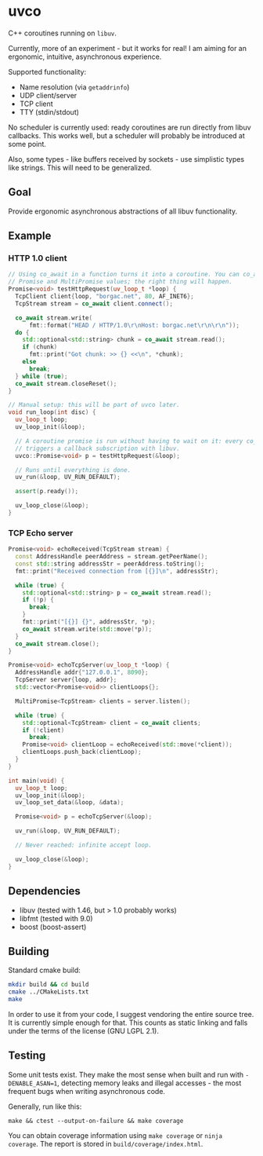 # uvco

C++ coroutines running on `libuv`.

Currently, more of an experiment - but it works for real! I am aiming for an
ergonomic, intuitive, asynchronous experience.

Supported functionality:

* Name resolution (via `getaddrinfo`)
* UDP client/server
* TCP client
* TTY (stdin/stdout)

No scheduler is currently used: ready coroutines are run directly from libuv
callbacks. This works well, but a scheduler will probably be introduced at some
point.

Also, some types - like buffers received by sockets - use simplistic types like
strings. This will need to be generalized.

## Goal

Provide ergonomic asynchronous abstractions of all libuv functionality.

## Example

### HTTP 1.0 client

```c++
// Using co_await in a function turns it into a coroutine. You can co_await all
// Promise and MultiPromise values; the right thing will happen.
Promise<void> testHttpRequest(uv_loop_t *loop) {
  TcpClient client{loop, "borgac.net", 80, AF_INET6};
  TcpStream stream = co_await client.connect();

  co_await stream.write(
      fmt::format("HEAD / HTTP/1.0\r\nHost: borgac.net\r\n\r\n"));
  do {
    std::optional<std::string> chunk = co_await stream.read();
    if (chunk)
      fmt::print("Got chunk: >> {} <<\n", *chunk);
    else
      break;
  } while (true);
  co_await stream.closeReset();
}

// Manual setup: this will be part of uvco later.
void run_loop(int disc) {
  uv_loop_t loop;
  uv_loop_init(&loop);

  // A coroutine promise is run without having to wait on it: every co_await
  // triggers a callback subscription with libuv.
  uvco::Promise<void> p = testHttpRequest(&loop);

  // Runs until everything is done.
  uv_run(&loop, UV_RUN_DEFAULT);

  assert(p.ready());

  uv_loop_close(&loop);
}
```

### TCP Echo server

```c++
Promise<void> echoReceived(TcpStream stream) {
  const AddressHandle peerAddress = stream.getPeerName();
  const std::string addressStr = peerAddress.toString();
  fmt::print("Received connection from [{}]\n", addressStr);

  while (true) {
    std::optional<std::string> p = co_await stream.read();
    if (!p) {
      break;
    }
    fmt::print("[{}] {}", addressStr, *p);
    co_await stream.write(std::move(*p));
  }
  co_await stream.close();
}

Promise<void> echoTcpServer(uv_loop_t *loop) {
  AddressHandle addr{"127.0.0.1", 8090};
  TcpServer server{loop, addr};
  std::vector<Promise<void>> clientLoops{};

  MultiPromise<TcpStream> clients = server.listen();

  while (true) {
    std::optional<TcpStream> client = co_await clients;
    if (!client)
      break;
    Promise<void> clientLoop = echoReceived(std::move(*client));
    clientLoops.push_back(clientLoop);
  }
}

int main(void) {
  uv_loop_t loop;
  uv_loop_init(&loop);
  uv_loop_set_data(&loop, &data);

  Promise<void> p = echoTcpServer(&loop);

  uv_run(&loop, UV_RUN_DEFAULT);

  // Never reached: infinite accept loop.

  uv_loop_close(&loop);
}

```

## Dependencies

* libuv (tested with 1.46, but > 1.0 probably works)
* libfmt (tested with 9.0)
* boost (boost-assert)

## Building

Standard cmake build:

```bash
mkdir build && cd build
cmake ../CMakeLists.txt
make
```

In order to use it from your code, I suggest vendoring the entire source tree.
It is currently simple enough for that. This counts as static linking and falls
under the terms of the license (GNU LGPL 2.1).

## Testing

Some unit tests exist. They make the most sense when built and run with
`-DENABLE_ASAN=1`, detecting memory leaks and illegal accesses - the most
frequent bugs when writing asynchronous code.

Generally, run like this:

```
make && ctest --output-on-failure && make coverage
```

You can obtain coverage information using `make coverage` or `ninja coverage`.
The report is stored in `build/coverage/index.html`.
